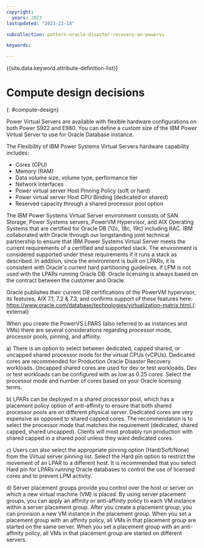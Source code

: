 ```yaml
---
copyright:
  years: 2023
lastupdated: "2023-12-18"

subcollection: pattern-oracle-disaster-recovery-on-powervs

keywords:

---
```

{{site.data.keyword.attribute-definition-list}}

# Compute design decisions
{: #compute-design}

Power Virtual Servers are available with flexible hardware configurations on both Power S922 and E980. You can define a custom size of the IBM Power Virtual Server to use for Oracle Database instance.

The Flexibility of IBM Power Systems Virtual Servers hardware capability includes:

- Cores (CPU)
- Memory (RAM)
- Data volume size, volume type, performance tier
- Network interfaces
- Power virtual server Host Pinning Policy (soft or hard)
- Power virtual server Host CPU Binding (dedicated or shared)
- Reserved capacity through a shared processor pool option

The IBM Power Systems Virtual Server environment consists of SAN Storage, Power Systems servers, PowerVM Hypervisor, and AIX Operating Systems that are certified for Oracle DB (12c, 18c, 19c) including RAC. IBM collaborated with Oracle through our longstanding joint technical partnership to ensure that IBM Power Systems Virtual Server meets the current requirements of a certified and supported stack. The environment is considered supported under these requirements if it runs a stack as described. In addition, since the environment is built on LPARs, it is consistent with Oracle's current hard partitioning guidelines, if LPM is not used with the LPARs running Oracle DB. Oracle licensing is always based on the contract between the customer and Oracle.

Oracle publishes their current DB certifications of the PowerVM hypervisor, its features, AIX 7.1, 7.2 & 7.3, and confirms support of these features here: https://www.oracle.com/database/technologies/virtualization-matrix.html.{: external}

When you create the PowerVS LPARS (also referred to as instances and VMs) there are several considerations regarding processor mode, processor pools, pinning, and affinity.

a) There is an option to select between dedicated, capped shared, or uncapped shared processor mode for the virtual CPUs (vCPUs). Dedicated cores are recommended for Production Oracle Disaster Recovery workloads. Uncapped shared cores are used for dev or test workloads. Dev or test workloads can be configured with as low as 0.25 cores. Select the processor mode and number of cores based on your Oracle licensing terms.

b) LPARs can be deployed in a shared processor pool, which has a placement policy option of anti-affinity to ensure that both shared processor pools are on different physical server. Dedicated cores are very expensive as opposed to shared capped cores. The recommendation is to select the processor mode that matches the requirement (dedicated, shared capped, shared uncapped). Clients will most probably run production with shared capped in a shared pool unless they want dedicated cores.

c) Users can also select the appropriate pinning option (Hard/Soft/None) from the Virtual server pinning list. Select the Hard pin option to restrict the movement of an LPAR to a different host. It is recommended that you select Hard pin for LPARs running Oracle databases to control the use of licensed cores and to prevent LPM activity.

d) Server placement groups provide you control over the host or server on which a new virtual machine (VM) is placed. By using server placement groups, you can apply an affinity or anti-affinity policy to each VM instance within a server placement group. After you create a placement group, you can provision a new VM instance in the placement group. When you set a placement group with an affinity policy, all VMs in that placement group are started on the same server. When you set a placement group with an anti-affinity policy, all VMs in that placement group are started on different servers.

